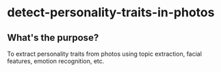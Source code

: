 # detect-personality-traits-in-photos
## What's the purpose?
To extract personality traits from photos using topic extraction, facial features, emotion recognition, etc.
